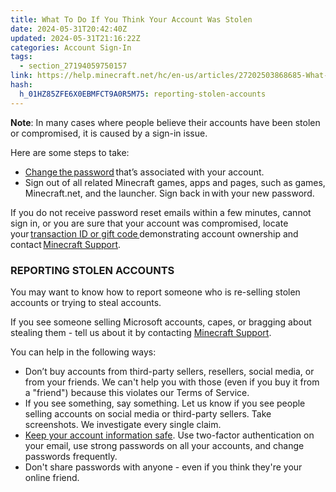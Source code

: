 ```yaml
---
title: What To Do If You Think Your Account Was Stolen
date: 2024-05-31T20:42:40Z
updated: 2024-05-31T21:16:22Z
categories: Account Sign-In
tags:
  - section_27194059750157
link: https://help.minecraft.net/hc/en-us/articles/27202503868685-What-To-Do-If-You-Think-Your-Account-Was-Stolen
hash:
  h_01HZ85ZFE6X0EBMFCT9A0R5M75: reporting-stolen-accounts
---
```


**Note**: In many cases where people believe their accounts have been stolen or compromised, it is caused by a sign-in issue.

Here are some steps to take:

- [Change the password](https://www.microsoft.com/account) that’s associated with your account. 
- Sign out of all related Minecraft games, apps and pages, such as games, Minecraft.net, and the launcher. Sign back in with your new password.

If you do not receive password reset emails within a few minutes, cannot sign in, or you are sure that your account was compromised, locate your [transaction ID or gift code ](./Locating-Your-Minecraft-Transaction-ID-for-Account-Support.md)demonstrating account ownership and contact [Minecraft Support](https://aka.ms/Minecraft-Support). 

### REPORTING STOLEN ACCOUNTS

You may want to know how to report someone who is re-selling stolen accounts or trying to steal accounts.

If you see someone selling Microsoft accounts, capes, or bragging about stealing them - tell us about it by contacting [Minecraft Support](https://aka.ms/Minecraft-Support).

You can help in the following ways:

- Don’t buy accounts from third-party sellers, resellers, social media, or from your friends. We can't help you with those (even if you buy it from a "friend") because this violates our Terms of Service.
- If you see something, say something. Let us know if you see people selling accounts on social media or third-party sellers. Take screenshots. We investigate every single claim.
- [Keep your account information safe](https://support.microsoft.com/en-us/account-billing/how-to-help-keep-your-microsoft-account-safe-and-secure-628538c2-7006-33bb-5ef4-c917657362b9). Use two-factor authentication on your email, use strong passwords on all your accounts, and change passwords frequently.
- Don't share passwords with anyone - even if you think they're your online friend.
